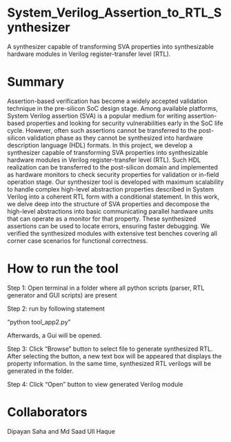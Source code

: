 # System_Verilog_Assertion_to_RTL_Synthesizer
A synthesizer capable of transforming SVA properties into synthesizable hardware modules in Verilog register-transfer level (RTL).

# Summary
Assertion-based verification has become a widely accepted validation technique in the pre-silicon SoC design stage. Among available platforms, System Verilog assertion (SVA) is a popular medium for writing assertion-based properties and looking for security vulnerabilities early in the SoC life cycle. However, often such assertions cannot be transferred to the post-silicon validation phase as they cannot be synthesized into hardware description language (HDL) formats. In this project, we develop a synthesizer capable of transforming SVA properties into synthesizable hardware modules in Verilog register-transfer level (RTL). Such HDL realization can be transferred to the post-silicon domain and implemented as hardware monitors to check security properties for validation or in-field operation stage. Our synthesizer tool is developed with maximum scalability to handle complex high-level abstraction properties described in System Verilog into a coherent RTL form with a conditional statement. In this work, we delve deep into the structure of SVA properties and decompose the high-level abstractions into basic communicating parallel hardware units that can operate as a monitor for that property. These synthesized assertions can be used to locate errors, ensuring faster debugging. We verified the synthesized modules with extensive test benches covering all corner case scenarios for functional correctness.

# How to run the tool
Step 1: Open terminal in a folder where all python scripts (parser, RTL generator and GUI scripts) are present 

Step 2: run by following statement  

   “python tool_app2.py” 

Afterwards, a Gui will be opened. 

Step 3: Click “Browse” button to select file to generate synthesized RTL. After selecting the button, a new text box will be appeared that displays the property information. In the same time, synthesized RTL verilogs will be generated in the folder. 

Step 4: Click “Open” button to view generated Verilog module 

# Collaborators
 Dipayan Saha and Md Saad Ull Haque


